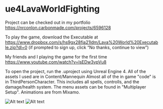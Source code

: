 # ue4LavaWorldFighting
Project can be checked out in my portfolio https://nrconlon.carbonmade.com/projects/6596128

To play the game, download the Executable at https://www.dropbox.com/s/hs9gx28fia21ldm/Lava%20World%20Executable.zip?dl=0
(if prompted to sign up, click “No thanks, continue to view”)

My friends and I playing the game for the first time  https://www.youtube.com/watch?v=lsEDw3vpVu8

To open the project, run the .uproject using Unreal Engine 4.
All of the assets I used are in Content/Mannequin
Almost all of the in game "code" is in ThirdPersonCharacter.  This includes all spells, controlls, and the damage/health system.  The menu assets can be found in "Multiplayer Setup".
Animations are from Mixamo.

![Alt text](https://user-images.githubusercontent.com/7052432/27756056-4dd3a8b4-5dc2-11e7-8871-ea62d42b8e04.PNG?raw=true "In Game")
![Alt text](https://user-images.githubusercontent.com/7052432/27756057-4f888fee-5dc2-11e7-964e-fa42f3aaede1.PNG?raw=true "Main Menu")
